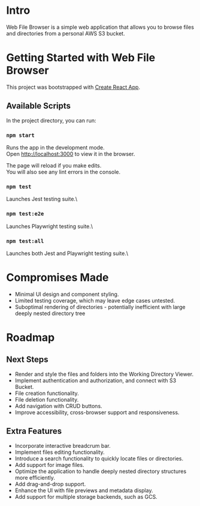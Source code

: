 # Intro

Web File Browser is a simple web application that allows you to browse files and directories from a personal AWS S3 bucket.

# Getting Started with Web File Browser

This project was bootstrapped with [Create React App](https://github.com/facebook/create-react-app).

## Available Scripts

In the project directory, you can run:

### `npm start`

Runs the app in the development mode.\
Open [http://localhost:3000](http://localhost:3000) to view it in the browser.

The page will reload if you make edits.\
You will also see any lint errors in the console.

### `npm test`

Launches Jest testing suite.\

### `npm test:e2e`

Launches Playwright testing suite.\

### `npm test:all`

Launches both Jest and Playwright testing suite.\

# Compromises Made

- Minimal UI design and component styling.
- Limited testing coverage, which may leave edge cases untested.
- Suboptimal rendering of directories - potentially inefficient with large deeply nested directory tree

# Roadmap

## Next Steps

- Render and style the files and folders into the Working Directory Viewer.
- Implement authentication and authorization, and connect with S3 Bucket.
- File creation functionality.
- File deletion functionality.
- Add navigation with CRUD buttons.
- Improve accessibility, cross-browser support and responsiveness.

## Extra Features

- Incorporate interactive breadcrum bar.
- Implement files editing functionality.
- Introduce a search functionality to quickly locate files or directories.
- Add support for image files.
- Optimize the application to handle deeply nested directory structures more efficiently.
- Add drag-and-drop support.
- Enhance the UI with file previews and metadata display.
- Add support for multiple storage backends, such as GCS.
